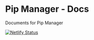 # Pip Manager - Docs

Documents for Pip Manager

[![Netlify Status](https://api.netlify.com/api/v1/badges/2cf3d2c1-13c9-466d-beb7-cee25f786f10/deploy-status)](https://app.netlify.com/sites/pipmanager/deploys)
